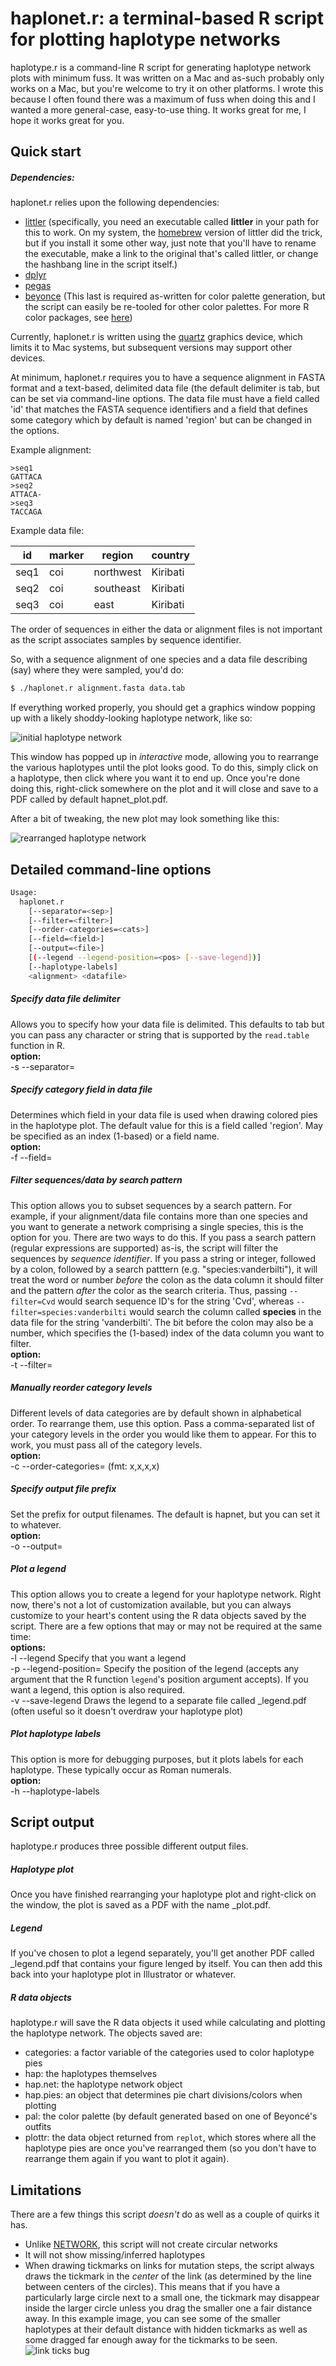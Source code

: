 haplonet.r: a terminal-based R script for plotting haplotype networks
=======================================================================
haplotype.r is a command-line R script for generating haplotype network plots with minimum fuss. It was written on a Mac and as-such probably only works on a Mac, but you're welcome to try it on other platforms. I wrote this because I often found there was a maximum of fuss when doing this and I wanted a more general-case, easy-to-use thing. It works great for me, I hope it works great for you.

Quick start
--------------
##### Dependencies:
haplonet.r relies upon the following dependencies:  
- [littler](http://dirk.eddelbuettel.com/code/littler.html) (specifically, you need an executable called **littler** in your path for this to work. On my system, the [homebrew](https://brew.sh/) version of littler did the trick, but if you install it some other way, just note that you'll have to rename the executable, make a link to the original that's called littler, or change the hashbang line in the script itself.)
- [dplyr](https://cran.r-project.org/web/packages/dplyr/index.html)
- [pegas](https://cran.r-project.org/web/packages/pegas/index.html)
- [beyonce](https://github.com/dill/beyonce) (This last is required as-written for color palette generation, but the script can easily be re-tooled for other color palettes. For more R color packages, see [here](https://github.com/EmilHvitfeldt/r-color-palettes))

Currently, haplonet.r is written using the [quartz](https://cran.r-project.org/bin/macosx/RMacOSX-FAQ.html#Quartz-device) graphics device, which limits it to Mac systems, but subsequent versions may support other devices.

At minimum, haplonet.r requires you to have a sequence alignment in FASTA format and a text-based, delimited data file (the default delimiter is tab, but can be set via command-line options. The data file must have a field called 'id' that matches the FASTA sequence identifiers and a field that defines some category which by default is named 'region' but can be changed in the options.

Example alignment:
```
>seq1
GATTACA
>seq2
ATTACA-
>seq3
TACCAGA
```

Example data file:

id | marker | region | country
--- | ---- | ---- | ----
seq1 | coi | northwest | Kiribati
seq2 | coi | southeast | Kiribati
seq3 | coi | east | Kiribati


The order of sequences in either the data or alignment files is not important as the script associates samples by sequence identifier.

So, with a sequence alignment of one species and a data file describing (say) where they were sampled, you'd do:

```bash
$ ./haplonet.r alignment.fasta data.tab
```
If everything worked properly, you should get a graphics window popping up with a likely shoddy-looking haplotype network, like so:

![initial haplotype network](../assets/network1.png?raw=true)

This window has popped up in *interactive* mode, allowing you to rearrange the various haplotypes until the plot looks good. To do this, simply click on a haplotype, then click where you want it to end up. Once you're done doing this, right-click somewhere on the plot and it will close and save to a PDF called by default hapnet_plot.pdf. 

After a bit of tweaking, the new plot may look something like this:

![rearranged haplotype network](../assets/network2.png?raw=true)

Detailed command-line options
------------------------------
```bash
Usage:
  haplonet.r 
    [--separator=<sep>] 
    [--filter=<filter>] 
    [--order-categories=<cats>] 
    [--field=<field>] 
    [--output=<file>] 
    [(--legend --legend-position=<pos> [--save-legend])] 
    [--haplotype-labels] 
    <alignment> <datafile>  
 ```
  
##### Specify data file delimiter
Allows you to specify how your data file is delimited. This defaults to tab but you can pass any character or string that is supported by the `read.table` function in R.  
**option:**  
  -s --separator=<sep>
  
##### Specify category field in data file
Determines which field in your data file is used when drawing colored pies in the haplotype plot. The default value for this is a field called 'region'. May be specified as an index (1-based) or a field name.  
**option:**  
  -f --field=<field>
  
##### Filter sequences/data by search pattern
This option allows you to subset sequences by a search pattern. For example, if your alignment/data file contains more than one species and you want to generate a network comprising a single species, this is the option for you. There are two ways to do this. If you pass a search pattern (regular expressions are supported) as-is, the script will filter the sequences by *sequence identifier*. If you pass a string or integer, followed by a colon, followed by a search patttern (e.g. "species:vanderbilti"), it will treat the word or number *before* the colon as the data column it should filter and the pattern *after* the color as the search criteria. Thus, passing `--filter=Cvd` would search sequence ID's for the string 'Cvd', whereas `--filter=species:vanderbilti` would search the column called **species** in the data file for the string 'vanderbilti'. The bit before the colon may also be a number, which specifies the (1-based) index of the data column you want to filter.  
**option:**  
  -t --filter=<filter>  

##### Manually reorder category levels
Different levels of data categories are by default shown in alphabetical order. To rearrange them, use this option. Pass a comma-separated list of your category levels in the order you would like them to appear. For this to work, you must pass all of the category levels.  
**option:**  
  -c --order-categories=<cats>  (fmt: x,x,x,x)  
  
##### Specify output file prefix
Set the prefix for output filenames. The default is hapnet, but you can set it to whatever.  
**option:**  
  -o --output=<file>
  
##### Plot a legend
This option allows you to create a legend for your haplotype network. Right now, there's not a lot of customization available, but you can always customize to your heart's content using the R data objects saved by the script. There are a few options that may or may not be required at the same time:  
**options:**  
  -l --legend  Specify that you want a legend  
  -p --legend-position=<pos>  Specify the position of the legend (accepts any argument that the R function `legend`'s position argument accepts). If you want a legend, this option is also required.  
  -v --save-legend  Draws the legend to a separate file called <prefix>_legend.pdf (often useful so it doesn't overdraw your haplotype plot)
  
##### Plot haplotype labels
This option is more for debugging purposes, but it plots labels for each haplotype. These typically occur as Roman numerals.  
**option:**  
-h --haplotype-labels

Script output
-------------
haplotype.r produces three possible different output files.

##### Haplotype plot
Once you have finished rearranging your haplotype plot and right-click on the window, the plot is saved as a PDF with the name <prefix>_plot.pdf.
  
##### Legend
If you've chosen to plot a legend separately, you'll get another PDF called <prefix>_legend.pdf that contains your figure lenged by itself. You can then add this back into your haplotype plot in Illustrator or whatever.
  
##### R data objects
haplotype.r will save the R data objects it used while calculating and plotting the haplotype network. The objects saved are:
 - categories: a factor variable of the categories used to color haplotype pies
 - hap: the haplotypes themselves
 - hap.net: the haplotype network object
 - hap.pies: an object that determines pie chart divisions/colors when plotting
 - pal: the color palette (by default generated based on one of Beyoncé's outfits
 - plottr: the data object returned from `replot`, which stores where all the haplotype pies are once you've rearranged them (so you don't have to rearrange them again if you want to plot it again).

Limitations
------------
There are a few things this script *doesn't* do as well as a couple of quirks it has. 

 - Unlike [NETWORK](http://www.fluxus-engineering.com/sharenet.htm), this script will not create circular networks
 - It will not show missing/inferred haplotypes
 - When drawing tickmarks on links for mutation steps, the script always draws the tickmark in the *center* of the link (as determined by the line between centers of the circles). This means that if you have a particularly large circle next to a small one, the tickmark may disappear inside the larger circle unless you drag the smaller one a fair distance away. In this example image, you can see some of the smaller haplotypes at their default distance with hidden tickmarks as well as some dragged far enough away for the tickmarks to be seen. ![link ticks bug](../assets/netlinks.png?raw=true)

